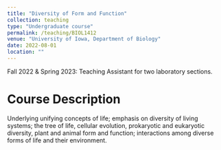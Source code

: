 ```yaml
---
title: "Diversity of Form and Function"
collection: teaching
type: "Undergraduate course"
permalink: /teaching/BIOL1412
venue: "University of Iowa, Department of Biology"
date: 2022-08-01
location: ""
---
```


Fall 2022 & Spring 2023: Teaching Assistant for two laboratory sections.

Course Description
======
Underlying unifying concepts of life; emphasis on diversity of living systems; the tree of life, cellular evolution, prokaryotic and eukaryotic diversity, plant and animal form and function; interactions among diverse forms of life and their environment.
